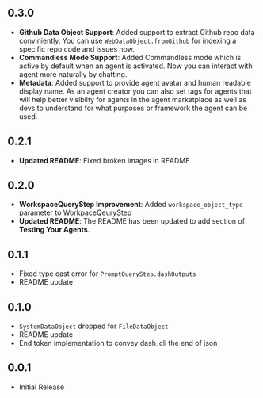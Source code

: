 ## 0.3.0

* **Github Data Object Support**: Added support to extract Github repo data conviniently. You can use `WebDataObject.fromGithub` for indexing a specific repo code and issues now.
* **Commandless Mode Support**: Added Commandless mode which is active by default when an agent is activated. Now you can interact with agent more naturally by chatting.
* **Metadata**: Added support to provide agent avatar and human readable display name. As an agent creator you can also set tags for agents that will help better visibilty for agents in the agent marketplace as well as devs to understand for what purposes or framework the agent can be used.

## 0.2.1

* **Updated README**: Fixed broken images in README

## 0.2.0

* **WorkspaceQueryStep Improvement**: Added `workspace_object_type` parameter to WorkpaceQeuryStep
* **Updated README**: The README has been updated to add section of **Testing Your Agents**.

## 0.1.1

* Fixed type cast error for `PromptQueryStep.dashOutputs`
* README update

## 0.1.0

* `SystemDataObject` dropped for `FileDataObject`
*  README update
*  End token implementation to convey dash_cli the end of json

## 0.0.1

* Initial Release
